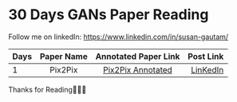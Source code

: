 # 30 Days GANs Paper Reading
Follow me on linkedIn: https://www.linkedin.com/in/susan-gautam/


| Days | Paper Name | Annotated Paper Link| Post Link |
| :------------ |:---------------------:| :----------------:| --------: |
| 1      | Pix2Pix | [Pix2Pix Annotated](https://github.com/sushant097/annotated_research_papers/blob/master/GANs/pix2pix-2018.pdf)|[LinKedIn](https://www.linkedin.com/posts/susan-gautam_learning-computervision-deeplearning-activity-6883067700529238016-iSLy) |


Thanks for Reading🎉🎉🎉

